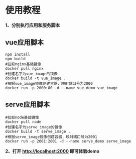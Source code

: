 # 使用教程

**1、分别执行应用和服务脚本**
## vue应用脚本
```shell
npm install
npm build
#拉取nginx基础镜像
docker pull nginx
#创建名字为vue_image的镜像
docker build -t vue_image .
#根据vue_image镜像创建容器，映射端口号为2000
docker run -p 2000:80 -d --name vue_demo vue_image
```

## serve应用脚本
```shell
#拉取node基础镜像
docker pull node
#创建名字为serve_image的镜像
docker build -t serve_image .
#根据serve_image镜像创建容器，映射端口号为2001
docker run -p 2001:2001 -d --name serve_demo serve_image
```

**2、打开 [http://localhost:2000](http://localhost:2000) 即可体验demo**